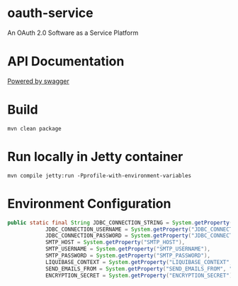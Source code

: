 # oauth-service
An OAuth 2.0 Software as a Service Platform

# API Documentation
[Powered by swagger](https://docs.oauth2cloud.com)

# Build
`mvn clean package`

# Run locally in Jetty container
`mvn compile jetty:run -Pprofile-with-environment-variables`

# Environment Configuration

```java
public static final String JDBC_CONNECTION_STRING = System.getProperty("JDBC_CONNECTION_STRING"),
            JDBC_CONNECTION_USERNAME = System.getProperty("JDBC_CONNECTION_USERNAME"),
            JDBC_CONNECTION_PASSWORD = System.getProperty("JDBC_CONNECTION_PASSWORD"),
            SMTP_HOST = System.getProperty("SMTP_HOST"),
            SMTP_USERNAME = System.getProperty("SMTP_USERNAME"),
            SMTP_PASSWORD = System.getProperty("SMTP_PASSWORD"),
            LIQUIBASE_CONTEXT = System.getProperty("LIQUIBASE_CONTEXT", "prod"),
            SEND_EMAILS_FROM = System.getProperty("SEND_EMAILS_FROM", "do-not-reply@oauth2cloud.com"),
            ENCRYPTION_SECRET = System.getProperty("ENCRYPTION_SECRET");
```

